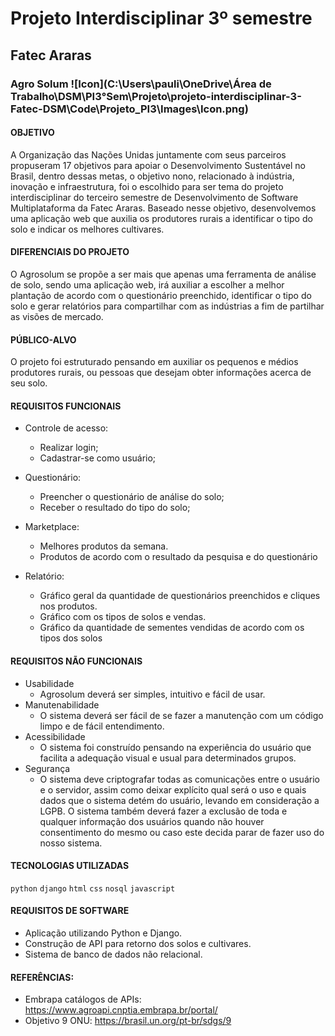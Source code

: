 # Projeto Interdisciplinar 3º semestre

## Fatec Araras

### Agro Solum ![Icon](C:\Users\pauli\OneDrive\Área de Trabalho\DSM\PI3°Sem\Projeto\projeto-interdisciplinar-3-Fatec-DSM\Code\Projeto_PI3\Images\Icon.png)



<h4>OBJETIVO</h4>
<p> A Organização das Nações Unidas juntamente com seus parceiros propuseram 17 objetivos para apoiar o Desenvolvimento Sustentável no Brasil, dentro dessas metas, o objetivo nono, relacionado à indústria, inovação e infraestrutura, foi o escolhido para ser tema do projeto interdisciplinar do terceiro semestre de Desenvolvimento de Software Multiplataforma da Fatec Araras.
 Baseado nesse objetivo, desenvolvemos uma aplicação web que auxilia os produtores rurais a identificar o tipo do solo e indicar os melhores cultivares.</p>




<h4> DIFERENCIAIS DO PROJETO </h4>

O Agrosolum se propõe a ser mais que apenas uma ferramenta de análise de solo, sendo uma aplicação web, irá auxiliar a escolher a melhor plantação de acordo com o questionário preenchido, identificar o tipo do solo e gerar relatórios para compartilhar com as indústrias a fim de partilhar as visões de mercado.



<h4> PÚBLICO-ALVO </h4>

O projeto foi estruturado pensando em auxiliar os pequenos e médios produtores rurais, ou pessoas que desejam obter informações acerca de seu solo.

<h4>REQUISITOS FUNCIONAIS</h4>

- Controle de acesso:

  - Realizar login;
  - Cadastrar-se como usuário;
- Questionário:
  - Preencher o questionário de análise do solo;
  - Receber o resultado do tipo do solo;
- Marketplace:
  - Melhores produtos da semana.
  - Produtos de acordo com o resultado da pesquisa e do questionário
- Relatório:
  - Gráfico geral da quantidade de questionários preenchidos e cliques nos produtos.
  - Gráfico com os tipos de solos e vendas.
  - Gráfico da quantidade de sementes vendidas de acordo com os tipos dos solos

<h4>REQUISITOS NÃO FUNCIONAIS</h4>

- Usabilidade
  - Agrosolum deverá ser simples, intuitivo e fácil de usar.
- Manutenabilidade
  - O sistema deverá ser fácil de se fazer a manutenção com um código limpo e de fácil entendimento.
- Acessibilidade
  - O sistema foi construído pensando na experiência do usuário que facilita a adequação visual e usual para determinados grupos.
- Segurança
  - O sistema deve criptografar todas as comunicações entre o usuário e o servidor, assim como deixar explícito qual será o uso e quais dados que o sistema detém do usuário, levando em consideração a LGPB. O sistema também deverá fazer a exclusão de toda e qualquer informação dos usuários quando não houver consentimento do mesmo ou caso este decida parar de fazer uso do nosso sistema.


<h4>TECNOLOGIAS UTILIZADAS</h4>

`python` `django`  `html`  `css`  `nosql`  `javascript`


<h4>REQUISITOS DE SOFTWARE</h4>

- Aplicação utilizando Python e Django.
- Construção de API para retorno dos solos e cultivares.
- Sistema de banco de dados não relacional.


<h4>REFERÊNCIAS:</h4>

- Embrapa catálogos de APIs: https://www.agroapi.cnptia.embrapa.br/portal/
- Objetivo 9 ONU: https://brasil.un.org/pt-br/sdgs/9